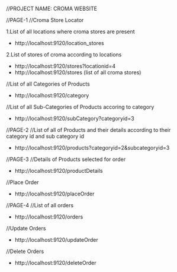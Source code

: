 //PROJECT NAME: CROMA WEBSITE

//PAGE-1
//Croma Store Locator

1.List of all locations where croma stores are present
- http://localhost:9120/location_stores

2.List of stores of croma according to locations
- http://localhost:9120/stores?locationid=4
- http://localhost:9120/stores (list of all croma stores)

//List of all Categories of Products
- http://localhost:9120/category

//List of all Sub-Categories of Products accoring to category
- http://localhost:9120/subCategory?categoryid=3

//PAGE-2
//List of all of Products and their details according to their category id and sub category id
- http://localhost:9120/products?categoryid=2&subcategoryid=3

//PAGE-3
//Details of Products selected for order
- http://localhost:9120/productDetails

//Place Order
- http://localhost:9120/placeOrder

//PAGE-4
//List of all orders
- http://localhost:9120/orders

//Update Orders
- http://localhost:9120/updateOrder

//Delete Orders
- http://localhost:9120/deleteOrder
